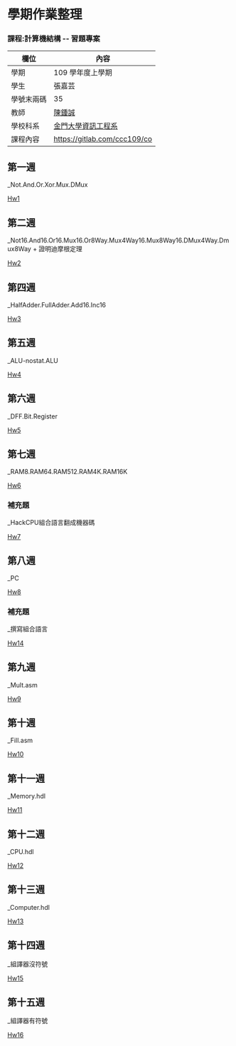 # 學期作業整理

### 課程:計算機結構 -- 習題專案

欄位 | 內容
-----|--------
學期 | 109 學年度上學期
學生 |  張嘉芸
學號末兩碼 | 35
教師 | [陳鍾誠](https://www.nqu.edu.tw/educsie/index.php?act=blog&code=list&ids=4)
學校科系 | [金門大學資訊工程系](https://www.nqu.edu.tw/educsie/index.php)
課程內容 | https://gitlab.com/ccc109/co

## 第一週 

_Not.And.Or.Xor.Mux.DMux

[Hw1](https://github.com/ChiaYunn/co109a/tree/master/hw1)

## 第二週

_Not16.And16.Or16.Mux16.Or8Way.Mux4Way16.Mux8Way16.DMux4Way.Dmux8Way + 證明迪摩根定理

[Hw2](https://github.com/ChiaYunn/co109a/tree/master/hw2)

## 第四週

_HalfAdder.FullAdder.Add16.Inc16

[Hw3](https://github.com/ChiaYunn/co109a/tree/master/hw3)

## 第五週

_ALU-nostat.ALU

[Hw4](https://github.com/ChiaYunn/co109a/tree/master/hw4)

## 第六週

_DFF.Bit.Register

[Hw5](https://github.com/ChiaYunn/co109a/tree/master/hw5)

## 第七週

_RAM8.RAM64.RAM512.RAM4K.RAM16K

[Hw6](https://github.com/ChiaYunn/co109a/tree/master/hw6)

### 補充題

_HackCPU組合語言翻成機器碼

[Hw7](https://github.com/ChiaYunn/co109a/tree/master/hw7)

## 第八週

_PC

[Hw8](https://github.com/ChiaYunn/co109a/tree/master/hw8)

### 補充題

_撰寫組合語言

[Hw14](https://github.com/ChiaYunn/co109a/tree/master/hw14)

## 第九週

_Mult.asm

[Hw9](https://github.com/ChiaYunn/co109a/tree/master/hw9)

## 第十週

_Fill.asm

[Hw10](https://github.com/ChiaYunn/co109a/tree/master/hw10)

## 第十一週

_Memory.hdl

[Hw11](https://github.com/ChiaYunn/co109a/tree/master/hw11)

## 第十二週

_CPU.hdl

[Hw12](https://github.com/ChiaYunn/co109a/tree/master/hw12)

## 第十三週

_Computer.hdl

[Hw13](https://github.com/ChiaYunn/co109a/tree/master/hw13)

## 第十四週

_組譯器沒符號

[Hw15](https://github.com/ChiaYunn/co109a/tree/master/hw15)


## 第十五週

_組譯器有符號

[Hw16](https://github.com/ChiaYunn/co109a/tree/master/hw16)

